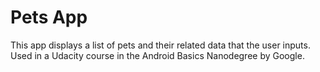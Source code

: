 Pets App
===================================

This app displays a list of pets and their related data that the user inputs.
Used in a Udacity course in the Android Basics Nanodegree by Google.

